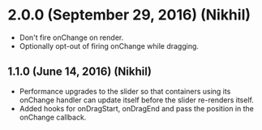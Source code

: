 # 2.0.0 (September 29, 2016) (Nikhil)
* Don't fire onChange on render.
* Optionally opt-out of firing onChange while dragging.

## 1.1.0 (June 14, 2016) (Nikhil)
* Performance upgrades to the slider so that containers using its onChange handler can update itself before the slider re-renders itself.
* Added hooks for onDragStart, onDragEnd and pass the position in the onChange callback.